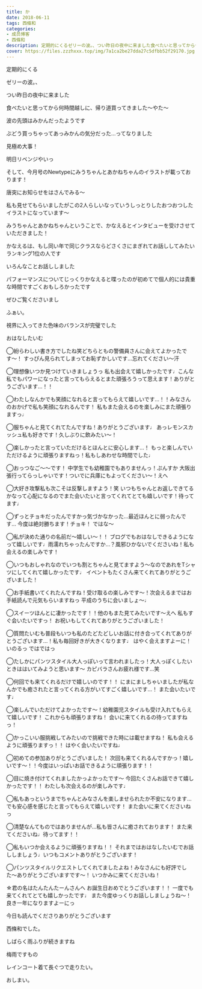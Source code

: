 ```yaml
---
title: か
date: 2018-06-11
tags: 西條和
categories: 
- 成员博客
- 西條和
description: 定期的にくるゼリーの波。、つい昨日の夜中に来ました食べたいと思ってから何時間越しに、帰り道買ってきました〜やた...
cover: https://files.zzzhxxx.top/img/7a1ca2be27dda27c5dfbb52f29170.jpg 
---
```











定期的にくる











ゼリーの波。、











つい昨日の夜中に来ました









食べたいと思ってから何時間越しに、帰り道買ってきました〜やた〜












波の先頭はみかんだったようです








ぶどう買っちゃってあっみかんの気分だった…ってなりました











見極め大事！










明日リベンジやいっ











そして、今月号のNewtypeにみうちゃんとあかねちゃんのイラストが載っております！











唐突にお知らせをはさんでみる〜








私も見せてもらいましたがこの2人らしいなっていうしっとりしたおつおつしたイラストになっています〜









みうちゃんとあかねちゃんということで、かなえるとインタビューを受けさせていただきました！









かなえるは、もし同い年で同じクラスならどさくさにまぎれてお話ししてみたいランキング1位の人です










いろんなことお話ししました








パフォーマンスについてじっくりかなえると喋ったのが初めてで個人的には貴重な時間ですごくおもしろかったです








ぜひご覧くださいまし















ふぁい。









視界に入ってきた色味のバランスが完璧でした














おはなしたいむ





◯紛らわしい書き方でしたね笑どちらともの警備員さんに会えてよかったです〜！
すっぴん見られてしまってお恥ずかしいです…忘れてください〜汗





◯理想像いつか見つけていきましょうっ
私も出会えて嬉しかったです♩こんな私でもパワーになったと言ってもらえるとまた頑張ろうって思えます！ありがとうございます…！！






◯わたしなんかでも笑顔になれると言ってもらえて嬉しいです…！！みなさんのおかげで私も笑顔になれるんです！
私もまた会えるのを楽しみにまた頑張りますっ♩





◯服ちゃんと見てくれてたんですね！ありがとうございます♩
あっレモンスカッシュ私も好きです！久しぶりに飲みたい〜！






◯楽しかったと言っていただけるとほんとに安心します…！
もっと楽しんでいただけるように頑張りますねっ！私もしあわせな時間でした♩




◯おっつなご〜〜です！
中学生でも幼稚園でもありませんっ！ぷんすか
大阪出張行ってらっしゃいです！ついでに兵庫にもよってください〜！えへ






◯大好き攻撃私も次こそは反撃しますよう！笑
いつもちゃんとお返しできてるかなって心配になるのでまた会いたいと言ってくれてとても嬉しいです！待ってます♩




◯ずっとチョキだったんですかっ気づかなかった…最近ほんとに弱ったんです…
今度は絶対勝ちます！チョキ！
ではな〜





◯私が決めた通りの名前だ〜嬉しい〜！！
ブログでもおはなしできるようになって嬉しいです♩雨濡れちゃったんですか…？風邪ひかないでくださいね！私も会えるの楽しみです！






◯いつもおしゃれなのでいつも割とちゃんと見てますよう〜なのであれをTシャツにしてくれて嬉しかったです♩
イベントもたくさん来てくれてありがとうございました！






◯お手紙書いてくれたんですね！受け取るの楽しみです〜！次会えるまではお手紙読んで元気もらいますねっ
平成のうちに会いましょ〜♩





◯スイーツほんとに凄かったです！！他のもまた見てみたいです〜えへ
私もすぐ会いたいですっ！
お祝いもしてくれてありがとうございました！







◯質問たいむも普段もいつも私のたどたどしいお話に付き合ってくれてありがとうございます…！私も毎回好きが大きくなります♩
はやく会えますよーに！いのるっ
ではではっ





◯たしかにパンツスタイル大人っぽいって言われましたっ！大人っぽくしたいときははいてみようと思います〜
カピバラさんお疲れ様です…笑






◯何回でも来てくれるだけで嬉しいのです！！
にまにましちゃいましたが私なんかでも癒されたと言ってくれる方がいてすごく嬉しいです…！
また会いたいです♩




◯楽しんでいただけてよかったです〜！幼稚園児スタイルも受け入れてもらえて嬉しいです！
これからも頑張りますね！
会いに来てくれるの待ってますねっ！





◯かっこいい服挑戦してみたいので挑戦できた時には載せますね！
私も会えるように頑張りますっ！！
はやく会いたいですね♩







◯初めての参加ありがとうございました！
次回も来てくれるんですかっ！嬉しいです〜！！今度はいっぱいお話できるように頑張ります！！






◯目に焼き付けてくれましたかっよかったです〜
今回たくさんお話できて嬉しかったです！！
わたしも次会えるのが楽しみです♩







◯私もあっというまでちゃんとみなさんを楽しませられたか不安になります…でも安心感を感じたと言ってもらえて嬉しいです！
また会いに来てくださいねっ







◯清楚なんてものではありませんが…私も皆さんに癒されております！
また来てくださいね♩待ってます！！






◯私もいつか会えるように頑張りますね！！
それまではおはなしたいむでお話ししましょう♩いつもコメントありがとうございます！






◯パンツスタイルリクエストしてくれてましたよね！みなさんにも好評でした〜ありがとうございますです〜！
いつかみに来てくださいね！







☆君の名はたんたんたーんさんへ
お誕生日おめでとうございます！！
一度でも来てくれてとても嬉しかったです♩
また今度ゆっくりお話ししましょうね〜！
良き一年になりますよーにっ












今日も読んでくださりありがとうございます










西條和でした。











しばらく雨ふりが続きますね





梅雨ですもの






レインコート着て長ぐつで走りたい。







おしまい。


